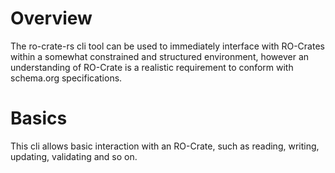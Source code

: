 # Overview 

The ro-crate-rs cli tool can be used to immediately interface with RO-Crates within a somewhat constrained and structured environment, however an understanding of RO-Crate is a realistic requirement to conform with schema.org specifications. 

# Basics 

This cli allows basic interaction with an RO-Crate, such as reading, writing, updating, validating and so on.
